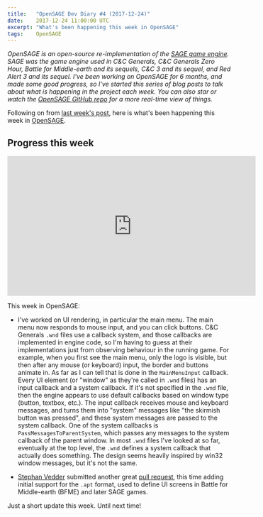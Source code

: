 ```yaml
---
title:   "OpenSAGE Dev Diary #4 (2017-12-24)"
date:    2017-12-24 11:00:00 UTC
excerpt: "What's been happening this week in OpenSAGE"
tags:    OpenSAGE
---
```


*OpenSAGE is an open-source re-implementation of the [SAGE game engine](https://en.wikipedia.org/wiki/SAGE_(game_engine)). SAGE was the game engine used in C&C Generals, C&C Generals Zero Hour, Battle for Middle-earth and its sequels, C&C 3 and its sequel, and Red Alert 3 and its sequel. I've been working on OpenSAGE for 6 months, and made some good progress, so I've started this series of blog posts to talk about what is happening in the project each week. You can also star or watch the [OpenSAGE GitHub repo](https://github.com/OpenSAGE/OpenSAGE) for a more real-time view of things.*

Following on from [last week's post](/blog/archive/2017/12/17/opensage-dev-diary-3-2017-12-17), here is what's been happening this week in [OpenSAGE](https://github.com/OpenSAGE/OpenSAGE).

## Progress this week

<div class="video-responsive">
    <iframe width="560" height="315" src="https://www.youtube.com/embed/ZcH15Eeh8Ng" frameborder="0" gesture="media" allow="encrypted-media" allowfullscreen></iframe>
</div>

This week in OpenSAGE:

* I've worked on UI rendering, in particular the main menu. The main menu now responds to mouse input, and you can click buttons. C&C Generals `.wnd` files use a callback system, and those callbacks are implemented in engine code, so I'm having to guess at their implementations just from observing behaviour in the running game. For example, when you first see the main menu, only the logo is visible, but then after any mouse (or keyboard) input, the border and buttons animate in. As far as I can tell that is done in the `MainMenuInput` callback. Every UI element (or "window" as they're called in `.wnd` files) has an input callback and a system callback. If it's not specified in the `.wnd` file, then the engine appears to use default callbacks based on window type (button, textbox, etc.). The input callback receives mouse and keyboard messages, and turns them into "system" messages like "the skirmish button was pressed", and these system messages are passed to the system callback. One of the system callbacks is `PassMessagesToParentSystem`, which passes any messages to the system callback of the parent window. In most `.wnd` files I've looked at so far, eventually at the top level, the `.wnd` defines a system callback that actually does something. The design seems heavily inspired by win32 window messages, but it's not the same.

* [Stephan Vedder](https://github.com/feliwir) submitted another great [pull request](https://github.com/OpenSAGE/OpenSAGE/pull/12), this time adding initial support for the `.apt` format, used to define UI screens in Battle for Middle-earth (BFME) and later SAGE games.

Just a short update this week. Until next time!